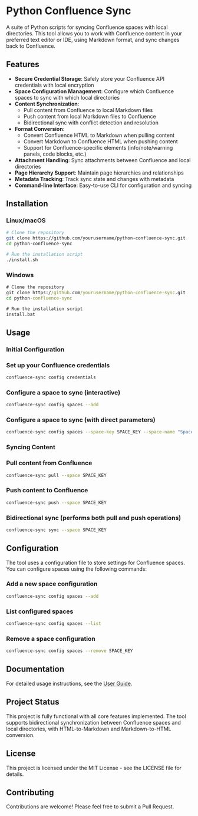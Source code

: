 # Python Confluence Sync

A suite of Python scripts for syncing Confluence spaces with local directories. This tool allows you to work with Confluence content in your preferred text editor or IDE, using Markdown format, and sync changes back to Confluence.

## Features

- **Secure Credential Storage**: Safely store your Confluence API credentials with local encryption
- **Space Configuration Management**: Configure which Confluence spaces to sync with which local directories
- **Content Synchronization**:
  - Pull content from Confluence to local Markdown files
  - Push content from local Markdown files to Confluence
  - Bidirectional sync with conflict detection and resolution
- **Format Conversion**:
  - Convert Confluence HTML to Markdown when pulling content
  - Convert Markdown to Confluence HTML when pushing content
  - Support for Confluence-specific elements (info/note/warning panels, code blocks, etc.)
- **Attachment Handling**: Sync attachments between Confluence and local directories
- **Page Hierarchy Support**: Maintain page hierarchies and relationships
- **Metadata Tracking**: Track sync state and changes with metadata
- **Command-line Interface**: Easy-to-use CLI for configuration and syncing

## Installation

### Linux/macOS

```bash
# Clone the repository
git clone https://github.com/yourusername/python-confluence-sync.git
cd python-confluence-sync

# Run the installation script
./install.sh
```

### Windows

```cmd
# Clone the repository
git clone https://github.com/yourusername/python-confluence-sync.git
cd python-confluence-sync

# Run the installation script
install.bat
```

## Usage

### Initial Configuration

### Set up your Confluence credentials

```bash
confluence-sync config credentials
```

### Configure a space to sync (interactive)

```bash
confluence-sync config spaces --add
```

### Configure a space to sync (with direct parameters)

```bash
confluence-sync config spaces --space-key SPACE_KEY --space-name "Space Name" --local-dir PATH
```

### Syncing Content

### Pull content from Confluence

```bash
confluence-sync pull --space SPACE_KEY
```

### Push content to Confluence

```bash
confluence-sync push --space SPACE_KEY
```

### Bidirectional sync (performs both pull and push operations)

```bash
confluence-sync sync --space SPACE_KEY
```

## Configuration

The tool uses a configuration file to store settings for Confluence spaces. You can configure spaces using the following commands:

### Add a new space configuration

```bash
confluence-sync config spaces --add
```

### List configured spaces

```bash
confluence-sync config spaces --list
```

### Remove a space configuration

```bash
confluence-sync config spaces --remove SPACE_KEY
```

## Documentation

For detailed usage instructions, see the [User Guide](docs/user_guide.md).

## Project Status

This project is fully functional with all core features implemented. The tool supports bidirectional synchronization between Confluence spaces and local directories, with HTML-to-Markdown and Markdown-to-HTML conversion.

## License

This project is licensed under the MIT License - see the LICENSE file for details.

## Contributing

Contributions are welcome! Please feel free to submit a Pull Request. 